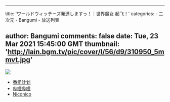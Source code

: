 
---
title: 'ワールドウィッチーズ発進しますっ！｜世界魔女 起飞！'
categories: 
    - 二次元
    - Bangumi
    - 放送列表

author: Bangumi
comments: false
date: Tue, 23 Mar 2021 15:45:00 GMT
thumbnail: 'http://lain.bgm.tv/pic/cover/l/56/d9/310950_5mmvt.jpg'
---

<div>   
<img src="http://lain.bgm.tv/pic/cover/l/56/d9/310950_5mmvt.jpg" referrerpolicy="no-referrer"><ul><li><a href="https://bangumi.tv/subject/310950">番组计划</a></li><li><a href="https://www.bilibili.com/bangumi/media/md28231931/">哔哩哔哩</a></li><li><a href="https://ch.nicovideo.jp/ww_takeoff">Niconico</a></li></ul>  
</div>
            